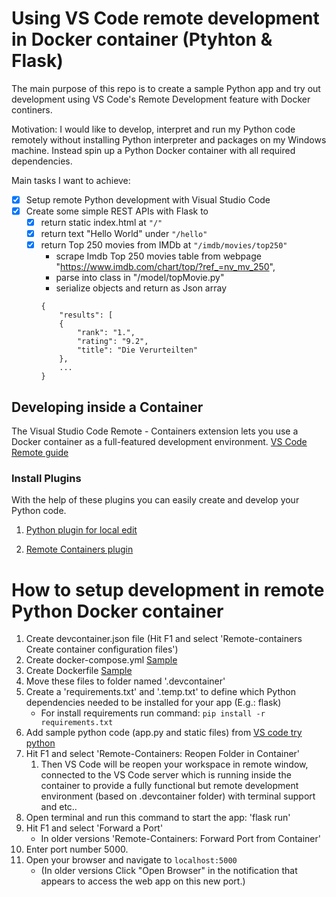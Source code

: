 # Using VS Code remote development in Docker container (Ptyhton & Flask)
The main purpose of this repo is to create a sample Python app and try out development using VS Code's Remote Development feature with Docker continers. 

Motivation:
I would like to develop, interpret and run my Python code remotely without installing Python interpreter and packages on my Windows machine. Instead spin up a Python Docker container with all required dependencies.

Main tasks I want to achieve:
- [X] Setup remote Python development with Visual Studio Code
- [X] Create some simple REST APIs with Flask to
    - [X] return static index.html at `"/"`
    - [X] return text "Hello World" under `"/hello"`
    - [X] return Top 250 movies from IMDb at `"/imdb/movies/top250"`
        - scrape Imdb Top 250 movies table from webpage "https://www.imdb.com/chart/top/?ref_=nv_mv_250",
        - parse into class in "/model/topMovie.py"
        - serialize objects and return as Json array 
        ```
        {
            "results": [
            {
                "rank": "1.",
                "rating": "9.2",
                "title": "Die Verurteilten"
            },
            ...
        }
        ```

## Developing inside a Container
The Visual Studio Code Remote - Containers extension lets you use a Docker container as a full-featured development environment. 
[VS Code Remote guide](https://code.visualstudio.com/docs/remote/containers#_quick-start-open-a-folder-in-a-container)

### Install Plugins
With the help of these plugins you can easily create and develop your Python code.

1. [Python plugin for local edit](https://marketplace.visualstudio.com/items?itemName=ms-python.python) 

2. [Remote Containers plugin](https://marketplace.visualstudio.com/items?itemName=ms-vscode-remote.remote-containers)

# How to setup development in remote Python Docker container
1. Create devcontainer.json file (Hit F1 and select 'Remote-containers Create container configuration files')
2. Create docker-compose.yml [Sample](https://github.com/microsoft/python-sample-tweeterapp/blob/master/.devcontainer/docker-compose.yml)
3. Create Dockerfile [Sample](https://github.com/microsoft/python-sample-tweeterapp/blob/master/.devcontainer/Dockerfile)
4. Move these files to folder named '.devcontainer'
6. Create a 'requirements.txt' and '.temp.txt' to define which Python dependencies needed to be installed for your app (E.g.: flask)
    - For install requirements run command: `pip install -r requirements.txt`
5. Add sample python code (app.py and static files) from [VS code try python](https://github.com/microsoft/vscode-remote-try-python)
6. Hit F1 and select 'Remote-Containers: Reopen Folder in Container'
    1. Then VS Code will be reopen your workspace in remote window, connected to the VS Code server which is running  inside the container to provide a fully functional but remote development environment (based on .devcontainer folder) with terminal support and etc..
7. Open terminal and run this command to start the app: 'flask run'
8. Hit F1 and select 'Forward a Port' 
    - In older versions 'Remote-Containers: Forward Port from Container'
9. Enter port number 5000.
10. Open your browser and navigate to `localhost:5000`
    - (In older versions Click "Open Browser" in the notification that appears to access the web app on this new port.)



